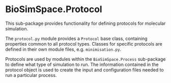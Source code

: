 # BioSimSpace.Protocol

This sub-package provides functionality for defining protocols for molecular
simulation.

The `protocol.py` module provides a `Protocol` base class, containing
properties common to all protocol types. Classes for specific protocols are
defined in their own module files, e.g. `minimisation.py`.

Protocols are used by modules within the `BioSimSpace.Process` sub-package to
define what type of simulation to run. The information contained in the
protocol object is used to create the input and configuration files needed
to run a particular process.
